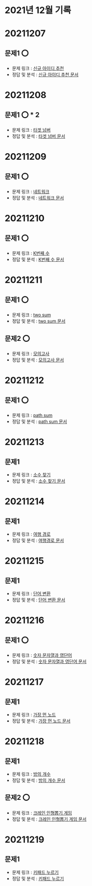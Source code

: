 #   2021년 12월 기록

#   20211207

##  문제1 ⭕
-   문제 링크 : [신규 아이디 추천](https://programmers.co.kr/learn/courses/30/lessons/72410)
-   정답 및 분석 : [신규 아이디 추천 문서](../../문제_문서/2021_12_문서/신규_아이디_추천_문서.md)


#   20211208

##  문제1 ⭕ * 2
-   문제 링크 : [타겟 넘버](https://programmers.co.kr/learn/courses/30/lessons/43165)
-   정답 및 분석 : [타겟 넘버 문서](../../문제_문서/2021_12_문서/타겟_넘버.md)


#   20211209

##  문제1 ⭕
-   문제 링크 : [네트워크](https://programmers.co.kr/learn/courses/30/lessons/43162)
-   정답 및 분석 : [네트워크 문서](../../문제_문서/2021_12_문서/네트워크.md)


#   20211210

##  문제1 ⭕
-   문제 링크 : [K번째 수](https://programmers.co.kr/learn/courses/30/lessons/42748)
-   정답 및 분석 : [K번째 수 문서](../../문제_문서/2021_12_문서/K번째수.md)
    

#   20211211

##  문제1 ⭕
-   문제 링크 : [two sum](https://leetcode.com/problems/two-sum/)
-   정답 및 분석 : [two sum 문서](../../문제_문서/2021_12_문서/two_sum.md)

##  문제2 ⭕
-   문제 링크 : [모의고사](https://programmers.co.kr/learn/courses/30/lessons/42840)
-   정답 및 분석 : [모의고사 문서](../../문제_문서/2021_12_문서/모의고사.md)


#   20211212

##  문제1 ⭕
-   문제 링크 : [path sum](https://leetcode.com/problems/path-sum/submissions/)
-   정답 및 분석 : [path sum 문서](../../문제_문서/2021_12_문서/path_sum.md)


#   20211213

##  문제1
-   문제 링크 : [소수 찾기](https://programmers.co.kr/learn/courses/30/lessons/42839)
-   정답 및 분석 : [소수 찾기 문서](../../문제_문서/2021_12_문서/소수_찾기.md)


#   20211214

##  문제1
-   문제 링크 : [여행 경로](https://programmers.co.kr/learn/courses/30/lessons/43164)
-   정답 및 분석 : [여행경로 문서](../../문제_문서/2021_12_문서/여행_경로.md)


#   20211215

##  문제1
-   문제 링크 : [단어 변환](https://programmers.co.kr/learn/courses/30/lessons/43163)
-   정답 및 분석 : [단어 변환 문서](../../문제_문서/2021_12_문서/단어_변환.md)


#   20211216

##  문제1 ⭕
-   문제 링크 : [숫자 문자열과 영단어](https://programmers.co.kr/learn/courses/30/lessons/81301)
-   정답 및 분석 : [숫자 문자열과 영단어 문서](../../문제_문서/2021_12_문서/숫자_문자열과_영단어.md)


#   20211217

##  문제1
-   문제 링크 : [가장 먼 노드](https://programmers.co.kr/learn/courses/30/lessons/49189)
-   정답 및 분석 : [가장 먼 노드 문서](../../문제_문서/2021_12_문서/가장_먼_노드.md)


#   20211218

##  문제1
-   문제 링크 : [방의 개수](https://programmers.co.kr/learn/courses/30/lessons/49190)
-   정답 및 분석 : [방의 개수 문서](../../문제_문서/2021_12_문서/방의_개수.md)

##  문제2 ⭕
-   문제 링크 : [크레인 인형뽑기 게임](https://programmers.co.kr/learn/courses/30/lessons/64061)
-   정답 및 분석 : [크레인 인형뽑기 게임 문서](../../문제_문서/2021_12_문서/크레인_인형뽑기_게임.md)


#   20211219

##  문제1
-   문제 링크 : [키패드 누르기](https://programmers.co.kr/learn/courses/30/lessons/67256)
-   정답 및 분석 : [키패드 누르기](../../문제_문서/2021_12_문서/키패드_누르기.md)
